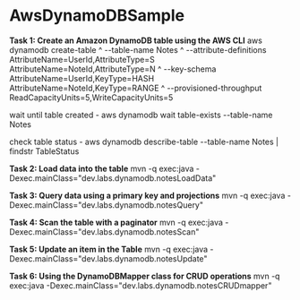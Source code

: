 # AwsDynamoDBSample
**Task 1: Create an Amazon DynamoDB table using the AWS CLI**
aws dynamodb create-table ^
  --table-name Notes ^
  --attribute-definitions AttributeName=UserId,AttributeType=S AttributeName=NoteId,AttributeType=N ^
  --key-schema AttributeName=UserId,KeyType=HASH AttributeName=NoteId,KeyType=RANGE ^
  --provisioned-throughput ReadCapacityUnits=5,WriteCapacityUnits=5 

wait until table created - 
  aws dynamodb wait table-exists --table-name Notes

check table status - 
  aws dynamodb describe-table --table-name Notes | findstr TableStatus

**Task 2: Load data into the table**
mvn -q exec:java -Dexec.mainClass="dev.labs.dynamodb.notesLoadData"

**Task 3: Query data using a primary key and projections**
mvn -q exec:java -Dexec.mainClass="dev.labs.dynamodb.notesQuery"

**Task 4: Scan the table with a paginator**
mvn -q exec:java -Dexec.mainClass="dev.labs.dynamodb.notesScan"

**Task 5: Update an item in the Table**
mvn -q exec:java -Dexec.mainClass="dev.labs.dynamodb.notesUpdate"

**Task 6: Using the DynamoDBMapper class for CRUD operations**
mvn -q exec:java -Dexec.mainClass="dev.labs.dynamodb.notesCRUDmapper"


